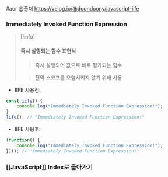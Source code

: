 #aor 
@출처
https://velog.io/@doondoony/javascript-iife
### Immediately Invoked Function Expression
>[!info]
>#### 즉시 실행되는 함수 표현식
>
>>즉시 실행되어 값으로 바로 평가되는 함수
>
>>전역 스코프를 오염시키지 않기 위해 사용

- IIFE 사용전:
```js
const iife() {
	console.log("Immediately Invoked Function Expression!");
}
life(); // "Immediately Invoked Function Expression!"
```

- IIFE 사용후:
```js
(function() {
	console.log("Immediately Invoked Function Expression!");
})(); // "Immediately Invoked Function Expression!"
```
### [[JavaScript]] Index로 돌아가기